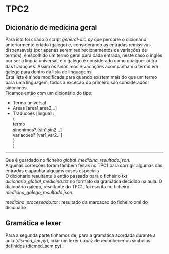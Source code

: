 # **TPC2**

## Dicionário de medicina geral
Para isto foi criado o script *general-dic.py* que percorre o dicionário anteriormente criado (galego) e, considerando as entradas remissivas dispensáveis (por apenas serem redirecionamentos de variações de termos), é escolhido um termo geral para cada entrada, neste caso o inglês por ser a língua universal, e o galego é considerado como qualquer outra das traduções. Assim os sinónimos e variações acompanham o termo em galego para dentro da lista de linguagens. \
Esta lista é ainda modificada para quando existem mais do que um termo para uma linguagem, todos à exceção do primeiro são considerados sinónimos. \
Ficamos então com um dicionário do tipo:
- Termo universal
- Areas
  [area1,area2...]
- Traducoes
  [lingua1 : \
    {\
      termo\
      sinonimos?
        [sin1,sin2...]\
      variacoes?
        [var1,var2...]\
    }\
  ]
---
Que é guardado no ficheiro *global_medicina_resultado.json*. \
Algumas correções foram também feitas no TPC1 para corrigir algumas das entradas e apanhar alguams casos especiais \
O dicionário resultante é então passado para o ficheir o txt *dicionario_global_medicina.txt* no formato da gramática decidido na aula.
O dicionário galego, resultante do TPC1, foi escrito no ficheiro *medicina_galego_resultado.json*.

*medicina_processado.txt* : resultado da marcacao do ficheiro xml do dicionario

## Gramática e lexer

Para a segunda parte tinhamos de, para a gramática acordada durante a aula (*dicmed_lex.py*), criar um lexer capaz de reconhecer os símbolos definidos (dicmed_sem.py).
